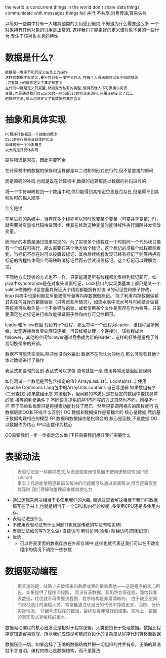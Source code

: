 the world is concurrent
things in the world don't share data
things communicate with messages
things fail
并行,不共享,消息传递,容易失败

以前对一些类中持有一大堆其他类的引用感到很烦,不知道为什么需要这么多
一个对象持有其他对象的引用是正常的,
这样我们才能更好的定义该对象本身的一些行为,专注于该对象本身的特性


# 数据是什么?
	数据是一堆字节和其定义在其上的操作
    这样的数据才有意义,要不然只有一堆字节的话,在每个人看来都可以有不同的意思
    ,只有其上的操作定义了其才有意义
	在代码中就是定义其变量,然后变为私有的类型,使得其他人不可直接访问该
	变量,而是通过我们自己定义的一些public的方法来访问,只要正确定义了其上
	的操作方法,那么也就定义了其数据的真正含义
# 抽象和具体实现
    PC程序计数器是一个抽象的概念
    CS:IP寄存器是其具体的实现
    局域网是一个抽象概念
    以太网是其具体实现


硬件错误是常态，因此需要冗余

在计算机中的数据的保存和运算都是以二进制的形式进行的,但不是直接的原码,

而是原码的补码,也就是说在计算机中,数据的运算都是以数据的补码进行的
	
将一个字符串映射到一个数组中时,你只能得到其指定位置是否存在,但是得不到其映射时的输入顺序

		
什么是锁

在单进程的系统中，当存在多个线程可以同时改变某个变量（可变共享变量）时，就需要对变量或代码块做同步，使其在修改这种变量时能够线性执行消除并发修改变量。

而同步的本质是通过锁来实现的。为了实现多个线程在一个时刻同一个代码块只能有一个线程可执行，那么需要在某个地方做个标记，这个标记必须每个线程都能看到，当标记不存在时可以设置该标记，其余后续线程发现已经有标记了则等待拥有标记的线程结束同步代码块取消标记后再去尝试设置标记。这个标记可以理解为锁。

不同地方实现锁的方式也不一样，只要能满足所有线程都能看得到标记即可。如java中synchronize是在对象头设置标记，Lock接口的实现类基本上都只是某一个volitile修饰的int型变量其保证灭个线程都能拥有对该int的可见性和原子修改，linux内核中也是利用互斥量或信号量等内存数据做标记。
除了利用内存数据做锁其实任何互斥的都能做锁（只考虑互斥情况），如流水表中流水号与时间结合做幂等校验可以看作是一个不会释放的锁，或者使用某个文件是否存在作为锁等。只需要满足在对标记进行修改能保证原子性和内存可见性即可。


leader和follow模型
假设有n个线程，那么其中一个线程为leader，该线程监听网络，发现连接后负责处理该连接，当该线程处理一个连接时，该线程成为follower，其他的空闲follower通过竞争成为新的leader，这样的好处是避免了线程切换带来的开销。


数据不可能凭空消失,除非你没向外输出
数据不在你认为的地方,那么可能有其他个体对数据进行了操作

表达式和语句的区别
    表达式可以求值
    语句就是一条
使用异常还是返回错误码

如何测试一个数组是否包含指定的值?
    Arrays.asList(...).contains(...)
    使用 Apache Commons Lang包中的ArrayUtils.contains
    自己写逻辑
    如果数组有序(二分查找)
    如果数组无序
    方法很多，但问题的本质只是在给定的数组中查找具体的值
    相等的判断条件？
    不同语言提供的API不同写的方式自然也不同，风格不一样
    至于简单和优雅只是将搜索功能封装了而已，然后只要调用相应的函数就行
在数据层面OO和FP有什么区别?
OO
    数据和数据操作是紧耦合的
    核心是数据,然后基于数据构建相应的模型
FP
    数据和数据操作是松耦合的
    核心是函数,不是数据
OO以数据作为核心
FP以函数作为核心

OO需要我们一步一步指定怎么做
FP只需要我们想好我们需要什么
# 表驱动法
>表驱动法是一种编程模式,从表里面查询信息而不使用逻辑语句(如if或switch)  
事实上凡是能使用逻辑语句解决的问题都可以通过查表解决,但当逻辑嵌套越深时,我们理解和整理起来就越发吃力
* 通过逻辑来解决相当于多使用我们的大脑,
而通过查表解决相当于我们将数据都写在了书上,也就是相当于一个CPU和内存的权衡
,多使用CPU还是多使用内存.
* 表驱动法是什么
* 不使用表驱动法有什么问题?(也就是传统的写法有啥劣势)
* 表驱动法如何写?(怎么做)
    直接访问
    索引访问(哈希)
    阶梯访问(范围记录)
* 优势
    + 可以将表里面的数据存放在外部存储中,这样也就代表这我们可以在不改变程序的情况下调控一些参数
# 数据驱动编程
>更普遍的是，战略上突破常来自数据或表的重新表达――这是程序的核心所在。如果提供了程序流程图，
而没有表数据，我仍然会很迷惑。而给我看表数据，往往就不再需要流程图，程序结构是非常清晰的。
由于缺乏空间而绞尽脑汁的编程人员，常常能通过从自己的代码中挣脱出来，回顾、分析实际情况，
仔细考虑程序的数据，最终获得非常好的结果。实际上，数据的表现形式是编程的根本，

数据驱动编程的核心出发点是相对于程序逻辑，人类更擅长于处理数据。数据比程序逻辑更容易驾驭，所以我们应该尽可能的将设计的复杂度从程序代码转移至数据

数据压倒一切。如果选择了正确的数据结构并把一切组织的井井有条，正确的算法就不言自明。编程的核心是数据结构，而不是算法